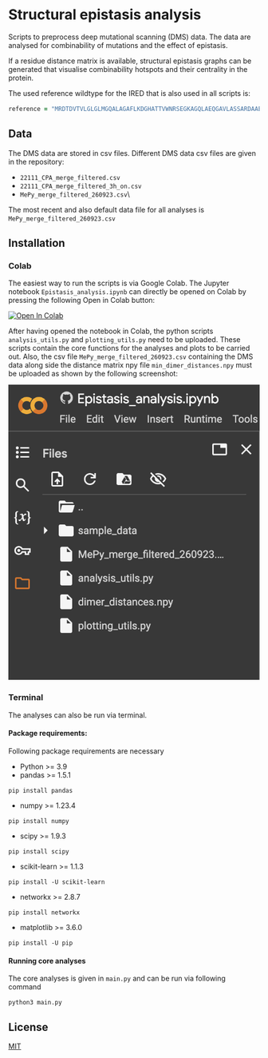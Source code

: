 # Structural epistasis analysis

Scripts to preprocess deep mutational scanning (DMS) data. The data are analysed for combinability of mutations and the effect of epistasis.

If a residue distance matrix is available, structural epistasis graphs can be generated that visualise combinability hotspots and their centrality in the protein.

The used reference wildtype for the IRED that is also used in all scripts is:
```ruby
reference = "MRDTDVTVLGLGLMGQALAGAFLKDGHATTVWNRSEGKAGQLAEQGAVLASSARDAAEASPLVVVCVSDHAAVRAVLDPLGDVLAGRVLVNLTSGTSEQARATAEWAAERGITYLDGAIMAIPQVVGTADAFLLYSGPEAAYEAHEPTLRSLGAGTTYLGADHGLSSLYDVALLGIMWGTLNSFLHGAALLGTAKVEATTFAPFANRWIEAVTGFVSAYAGQVDQGAYPALDATIDTHVATVDHLIHESEAAGVNTELPRLVRTLADRALAGGQGGLGYAAMIEQFRSPS*"
```

## Data

The DMS data are stored in csv files. Different DMS data csv files are given in the repository:

* `22111_CPA_merge_filtered.csv`
* `22111_CPA_merge_filtered_3h_on.csv`
* `MePy_merge_filtered_260923.csv`\

The most recent and also default data file for all analyses is `MePy_merge_filtered_260923.csv`

## Installation

### Colab

The easiest way to run the scripts is via Google Colab. The Jupyter notebook `Epistasis_analysis.ipynb` can directly be opened on Colab by pressing the following Open in Colab button:

[![Open In Colab](https://colab.research.google.com/assets/colab-badge.svg)](https://colab.research.google.com/github/fweberling/epistasis/blob/main/Epistasis_analysis.ipynb)

After having opened the notebook in Colab, the python scripts `analysis_utils.py` and `plotting_utils.py` need to be uploaded. These scripts contain the core functions for the analyses and plots to be carried out. Also, the csv file `MePy_merge_filtered_260923.csv` containing the DMS data along side the distance matrix npy file `min_dimer_distances.npy` must be uploaded as shown by the following screenshot:

![](uploading.png)

### Terminal

The analyses can also be run via terminal.

#### Package requirements:
Following package requirements are necessary

* Python >= 3.9
* pandas >= 1.5.1
```commandline
pip install pandas
```
* numpy >= 1.23.4
```commandline
pip install numpy
```
* scipy >= 1.9.3
```commandline
pip install scipy
```
* scikit-learn >= 1.1.3
```commandline
pip install -U scikit-learn
```
* networkx >= 2.8.7
```commandline
pip install networkx
```
* matplotlib >= 3.6.0
```commandline
pip install -U pip
```
#### Running core analyses
The core analyses is given in `main.py` and can be run via following command

```commandline
python3 main.py
```

## License 

[MIT](https://choosealicense.com/licenses/mit/)
